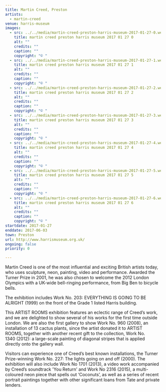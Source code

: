 ```yaml
---
title: Martin Creed, Preston
artists:
  - martin-creed
venue: harris-museum
images:
  - src: ../../media/martin-creed-preston-harris-museum-2017-01-27-0.webp
    title: martin creed preston harris museum 2017 01 27 0
    alt: ""
    credits: ""
    caption: ""
    copyright: "© "
  - src: ../../media/martin-creed-preston-harris-museum-2017-01-27-1.webp
    title: martin creed preston harris museum 2017 01 27 1
    alt: ""
    credits: ""
    caption: ""
    copyright: "© "
  - src: ../../media/martin-creed-preston-harris-museum-2017-01-27-2.webp
    title: martin creed preston harris museum 2017 01 27 2
    alt: ""
    credits: ""
    caption: ""
    copyright: "© "
  - src: ../../media/martin-creed-preston-harris-museum-2017-01-27-3.webp
    title: martin creed preston harris museum 2017 01 27 3
    alt: ""
    credits: ""
    caption: ""
    copyright: "© "
  - src: ../../media/martin-creed-preston-harris-museum-2017-01-27-4.webp
    title: martin creed preston harris museum 2017 01 27 4
    alt: ""
    credits: ""
    caption: ""
    copyright: "© "
  - src: ../../media/martin-creed-preston-harris-museum-2017-01-27-5.webp
    title: martin creed preston harris museum 2017 01 27 5
    alt: ""
    credits: ""
    caption: ""
    copyright: "© "
  - src: ../../media/martin-creed-preston-harris-museum-2017-01-27-6.webp
    title: martin creed preston harris museum 2017 01 27 6
    alt: ""
    credits: ""
    caption: ""
    copyright: "© "
startdate: 2017-01-27
enddate: 2017-06-03
town: Preston
url: http://www.harrismuseum.org.uk/
ongoing: false
priority: 0

---
```


Martin Creed is one of the most influential and exciting British artists today, who uses sculpture, neon, painting, video and performance. Awarded the Turner Prize in 2001, he was also chosen to welcome the 2012 London Olympics with a UK-wide bell-ringing performance, from Big Ben to bicycle bells.



The exhibition includes Work No. 203: EVERYTHING IS GOING TO BE ALRIGHT (1999) on the front of the Grade 1 listed Harris building.



This ARTIST ROOMS exhibition features an eclectic range of Creed’s work, and we are delighted to show several of his works for the first time outside London. We are also the first gallery to show Work No. 960 (2008), an installation of 13 cactus plants, since the artist donated it to ARTIST ROOMS, together with another recent gift to the collection, Work No. 1340 (2012): a large-scale painting of diagonal stripes that is applied directly onto the gallery wall.



Visitors can experience one of Creed’s best known installations, the Turner Prize-winning Work No. 227: The lights going on and off (2000). The exhibition will also include Work No 1701 (2013), a video work accompanied by Creed’s soundtrack 'You Return' and Work No 2316 (2015), a multi-coloured neon piece that spells out ‘Coconuts’, as well as a series of recent portrait paintings together with other significant loans from Tate and private lenders.